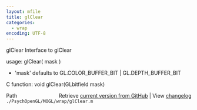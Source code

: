```yaml
---
layout: mfile
title: glClear
categories:
  - wrap
encoding: UTF-8
---
```


glClear  Interface to glClear

usage:  glClear( mask )

- 'mask' defaults to GL.COLOR\_BUFFER\_BIT | GL.DEPTH\_BUFFER\_BIT

C function:  void glClear(GLbitfield mask)


<div class="code_header" style="text-align:right;">
  <span style="float:left;">Path&nbsp;&nbsp;</span> <span class="counter">Retrieve <a href=
  "https://raw.github.com/Psychtoolbox-3/Psychtoolbox-3/beta/./PsychOpenGL/MOGL/wrap/glClear.m">current version from GitHub</a> | View <a href=
  "https://github.com/Psychtoolbox-3/Psychtoolbox-3/commits/beta/./PsychOpenGL/MOGL/wrap/glClear.m">changelog</a></span>
</div>
<div class="code">
  <code>./PsychOpenGL/MOGL/wrap/glClear.m</code>
</div>
